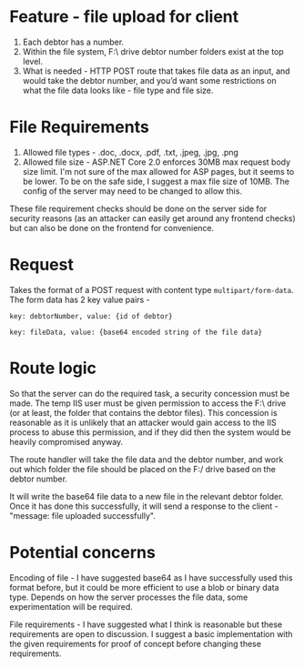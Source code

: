 # Feature - file upload for client

1. Each debtor has a number.
2. Within the file system, F:\ drive debtor number folders exist at the top level.
3. What is needed - HTTP POST route that takes file data as an input, and would take the debtor number, and you’d want some restrictions on what the file data looks like - file type and file size.

# File Requirements

1. Allowed file types - .doc, .docx, .pdf, .txt, .jpeg, .jpg, .png
2. Allowed file size - ASP.NET Core 2.0 enforces 30MB max request body size limit. I'm not sure of the max allowed for ASP pages, but it seems to be lower. To be on the safe side, I suggest a max file size of 10MB. The config of the server may need to be changed to allow this.

These file requirement checks should be done on the server side for security reasons (as an attacker can easily get around any frontend checks) but can also be done on the frontend for convenience.

# Request

Takes the format of a POST request with content type `multipart/form-data`. The form data has 2 key value pairs -

`key: debtorNumber, value: {id of debtor}`

`key: fileData, value: {base64 encoded string of the file data}`

# Route logic

So that the server can do the required task, a security concession must be made. The temp IIS user must be given permission to access the F:\ drive (or at least, the folder that contains the debtor files). This concession is reasonable as it is unlikely that an attacker would gain access to the IIS process to abuse this permission, and if they did then the system would be heavily compromised anyway.

The route handler will take the file data and the debtor number, and work out which folder the file should be placed on the F:/ drive based on the debtor number.

It will write the base64 file data to a new file in the relevant debtor folder. Once it has done this successfully, it will send a response to the client - "message: file uploaded successfully".

# Potential concerns

Encoding of file - I have suggested base64 as I have successfully used this format before, but it could be more efficient to use a blob or binary data type. Depends on how the server processes the file data, some experimentation will be required.

File requirements - I have suggested what I think is reasonable but these requirements are open to discussion. I suggest a basic implementation with the given requirements for proof of concept before changing these requirements.
